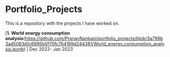 # Portfolio_Projects

This is a repository with the projects I have worked on. 

[**1. World energy consumption analysis**(https://github.com/PranayNankani/portfolio_projects/blob/3a799b3ad5083d1c6995b0f70fc764169d244381/World_energy_consumption_analysis.ipynb) | Dec 2022- Jan 2023

